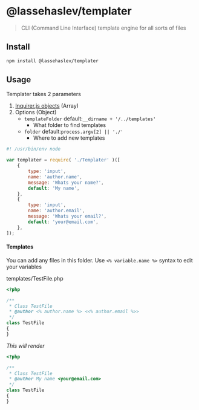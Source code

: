 # @lassehaslev/templater
> CLI (Command Line Interface) template engine for all sorts of files

## Install
```bash
npm install @lassehaslev/templater
```

## Usage
Templater takes 2 parameters
1. [Inquirer.js objects](https://github.com/sboudrias/Inquirer.js#objects) (Array)
2. Options (Object)
    - ```templateFolder``` default:```__dirname + '/../templates'```
        - What folder to find templates
    - ```folder``` default:```process.argv[2] || './'```
        - Where to add new templates

```js
#! /usr/bin/env node

var templater = require( './Templater' )([
    {
        type: 'input',
        name: 'author.name',
        message: 'Whats your name?',
        default: 'My name',
    },
    {
        type: 'input',
        name: 'author.email',
        message: 'Whats your email?',
        default: 'your@email.com',
    },
]);
```

#### Templates
You can add any files in this folder.
Use ```<% variable.name %>``` syntax to edit your variables

templates/TestFile.php
```php
<?php

/**
 * Class TestFile
 * @author <% author.name %> <<% author.email %>>
 */
class TestFile
{
}
```

*This will render*
```php
<?php

/**
 * Class TestFile
 * @author My name <your@email.com>
 */
class TestFile
{
}
```
